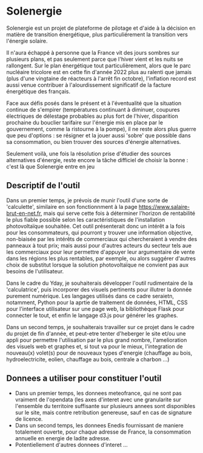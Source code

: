 # Solenergie

Solenergie est un projet de plateforme de pilotage et d'aide à la décision en matière de transition énergétique, plus particuliérement la transition vers l'énergie solaire.

Il n'aura échappé à personne que la France vit des jours sombres sur plusieurs plans, et pas seulement parce que l'hiver vient et les nuits se rallongent. Sur le plan énergétique tout particulièrement, alors que le parc nucléaire tricolore est en cette fin d'année 2022 plus au ralenti que jamais (plus d'une vingtaine de réacteurs à l'arrêt fin octobre), l'inflation record est aussi venue contribuer à l'alourdissement significatif de la facture énergétique des français.

Face aux défis posés dans le présent et à l'éventualité que la situation continue de s'empirer (températures continuant à diminuer, coupures électriques de délestage probables au plus fort de  l'hiver, disparition prochaine du bouclier tarifaire sur l'énergie mis en place par le gouvernement, comme la ristourne à la pompe), il ne reste alors plus guerre que peu d'options : se résigner et la jouer aussi 'sobre' que possible dans sa consommation, ou bien trouver des sources d'énergie alternatives. 

Seulement voilà, une fois la résolution prise d'étudier des sources alternatives d'énergie, reste encore la tâche difficiel de choisir la bonne : c'est là que Solenergie entre en jeu

## Descriptif de l'outil

Dans un premier temps, je prévois de munir l'outil d'une sorte de 'calculette', similaire en son fonctionnment à la page https://www.salaire-brut-en-net.fr, mais qui serve cette fois à déterminer l'horizon de rentabilité le plus fiable possible selon les caractéristiques de l'installation photovoltaïque souhaitée.
Cet outil présenterait donc un intérêt a la fois pour les consommateurs, qui pourront y trouver une information objective, non-biaisée par les intérêts de commerciaux qui chercheraient à vendre des panneaux à tout prix; mais aussi pour d'autres acteurs du secteur tels aue les commerciaux pour leur permettre d'appuyer leur argumentaire de vente dans les régions les plus rentables, par exemple, ou alors suggérer d'autres choix de substitut lorsque la solution photovoltaïque ne convient pas aux besoins de l'utilisateur.

Dans le cadre du Yday, je souhaiterais développer l'outil rudimentaire de la 'calculatrice', puis incorporer des visuels pertinents pour illutrer la donnée purement numérique. Les langages utilisés dans ce cadre seraietn, notamment, Python pour la aprtie de traitement de données, HTML, CSS pour l'interface utilisateur sur une page web, la bibliothèque Flask pour connecter le tout, et enfin le langage d3.js pour générer les graphes.

Dans un second temps, je souhaiterais travailler sur ce projet dans le cadre du projet de fin d'année, et peut-etre tenter d'heberger le site et/ou une appli pour permettre l'utilisation par le plus grand nombre, l'amelioration des visuels web et graphes et, si tout va pour le mieux, l'integration de nouveau(x) volet(s) pour de nouveaux types d'energie (chauffage au bois, hydroelectricite, eolien, chauffage au bois, centrale a charbon ...)

## Donnees a utiliser pour constituer l'outil

 - Dans un premier temps, les donnees meteofrance, qui ne sont pas vraiment de l'opendata (les axes d'interet avec une granularite sur l'ensemble du territoire suffisante sur plusieurs annees sont disponibles sur le site, mais contre retribution genereuse, sauf en cas de signature de licence.
 - Dans un second temps, les donnees Enedis fournissant de maniere totalement ouverte, pour chaque adresse de France, la consommation annuelle en energie de ladite adresse.
 - Potentiellement d'autres donnees d'interet ... 
